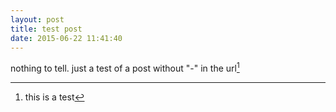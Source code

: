 ```yaml
---
layout: post
title: test post 
date: 2015-06-22 11:41:40
---
```


nothing to tell. just a test of a post without "-" in the url[^1]

[^1]: this is a test